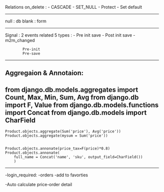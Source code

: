 Relations
on_delete : - CASCADE - SET_NULL - Protect - Set default

---

null : db
blank : form

---

Signal : 2 events related
5 types : - Pre init save - Post init save - m2m_changed

            Pre-init
            Pre-save

---

Aggregaion & Annotaion:
------
from django.db.models.aggregates import Count, Max, Min, Sum, Avg
from django.db import F, Value
from django.db.models.functions import Concat
from django.db.models import CharField
------

    Product.objects.aggregate(Sum('price'), Avg('price'))
    Product.objects.aggregate(mysum = Sum('price'))


    Product.objects.annonate(price_tax=F(price)*0.8)
    Product.objects.annonate(
        full_name = Concat('name', 'sku', output_field=CharField())
        )

---

-login_required:
-orders
-add to favorties

<!-- orders(statuschoices = in progress) -->

-Auto calculate price-order detail
